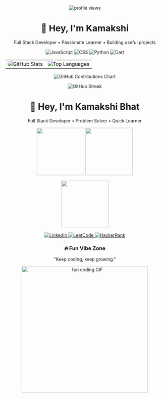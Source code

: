 <div align="center">

  <img src="https://komarev.com/ghpvc/?username=kamakshibhat14&color=57b3ff" alt="profile views" />

  <h1>👋 Hey, I'm Kamakshi</h1>
  <p>Full Stack Developer • Passionate Learner • Building useful projects</p>

  <!-- Tech stack -->
  <p>
    <img alt="JavaScript" src="https://img.shields.io/badge/JavaScript-F7DF1E?style=for-the-badge&logo=javascript&logoColor=black">
    <img alt="CSS" src="https://img.shields.io/badge/CSS-1572B6?style=for-the-badge&logo=css3&logoColor=white">
    <img alt="Python" src="https://img.shields.io/badge/Python-3776AB?style=for-the-badge&logo=python&logoColor=white">
    <img alt="Dart" src="https://img.shields.io/badge/Dart-0175C2?style=for-the-badge&logo=dart&logoColor=white">
  </p>

  <!-- GitHub stats -->
  <table>
    <tr>
      <td>
        <img src="https://github-readme-stats.vercel.app/api?username=kamakshibhat14&show_icons=true&theme=radical" alt="GitHub Stats" />
      </td>
      <td>
        <img src="https://github-readme-stats.vercel.app/api/top-langs/?username=kamakshibhat14&layout=compact&theme=radical" alt="Top Languages" />
      </td>
    </tr>
  </table>

  <!-- Contribution graph -->
  <p>
    <img src="https://ghchart.rshah.org/kamakshibhat14" alt="GitHub Contributions Chart" />
  </p>

  <!-- Streak -->
  <p>
    <img src="https://github-readme-streak-stats.herokuapp.com/?user=kamakshibhat14&theme=dark" alt="GitHub Streak" />
  </p>

  <!-- Connect -->
  <div align="center">

  <h1>👋 Hey, I'm Kamakshi Bhat</h1>
  <p>Full Stack Developer • Problem Solver • Quick Learner</p>

  <!-- GitHub Stats -->
  <p>
    <img src="https://github-readme-stats.vercel.app/api?username=kamakshibhat14&show_icons=true&theme=radical" height="150" />
    <img src="https://github-readme-stats.vercel.app/api/top-langs/?username=kamakshibhat14&layout=compact&theme=radical" height="150" />
  </p>

  <!-- Streak Stats -->
  <p>
    <img src="https://github-readme-streak-stats.herokuapp.com/?user=kamakshibhat14&theme=dark" height="150" />
  </p>

  <!-- Social Links -->
  <p>
    <a href="https://www.linkedin.com/in/pkamakshibhat/" target="_blank">
      <img src="https://img.shields.io/badge/LinkedIn-0077B5?style=for-the-badge&logo=linkedin&logoColor=white" alt="LinkedIn"/>
    </a>
    <a href="https://leetcode.com/kamakshi_bhat" target="_blank">
      <img src="https://img.shields.io/badge/LeetCode-F79F1B?style=for-the-badge&logo=leetcode&logoColor=white" alt="LeetCode"/>
    </a>
    <a href="https://www.hackerrank.com/kamakshibhat9" target="_blank">
      <img src="https://img.shields.io/badge/HackerRank-2EC866?style=for-the-badge&logo=hackerrank&logoColor=white" alt="HackerRank"/>
    </a>
  </p>

</div>


  <!-- Fun vibe -->
  <h3>🔥 Fun Vibe Zone</h3>
  <p>"Keep coding, keep growing."</p>
  <p>
    <img src="https://media.giphy.com/media/3o6gbbuLW76jkt8vIc/giphy.gif" alt="fun coding GIF" width="400"/>
  </p>

</div>
